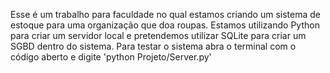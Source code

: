 Esse é um trabalho para faculdade no qual estamos criando um sistema de estoque para uma organização que doa roupas. Estamos utilizando Python para criar um servidor local e pretendemos utilizar SQLite para criar um SGBD dentro do sistema. Para testar o sistema abra o terminal com o código aberto e digite 'python Projeto/Server.py'
